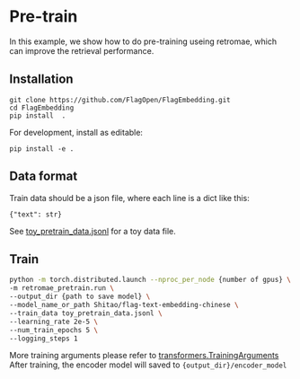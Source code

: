 # Pre-train
In this example, we show how to do pre-training useing retromae, 
which can improve the retrieval performance. 

## Installation
```
git clone https://github.com/FlagOpen/FlagEmbedding.git
cd FlagEmbedding
pip install  .
```
For development, install as editable:
```
pip install -e .
```


## Data format
Train data should be a json file, where each line is a dict like this:
```
{"text": str}
```
See [toy_pretrain_data.jsonl]() for a toy data file.

## Train

```bash
python -m torch.distributed.launch --nproc_per_node {number of gpus} \
-m retromae_pretrain.run \
--output_dir {path to save model} \
--model_name_or_path Shitao/flag-text-embedding-chinese \
--train_data toy_pretrain_data.jsonl \
--learning_rate 2e-5 \
--num_train_epochs 5 \
--logging_steps 1
```
More training arguments please refer to [transformers.TrainingArguments](https://huggingface.co/docs/transformers/main_classes/trainer#transformers.TrainingArguments)
After training, the encoder model will saved to `{output_dir}/encoder_model`



